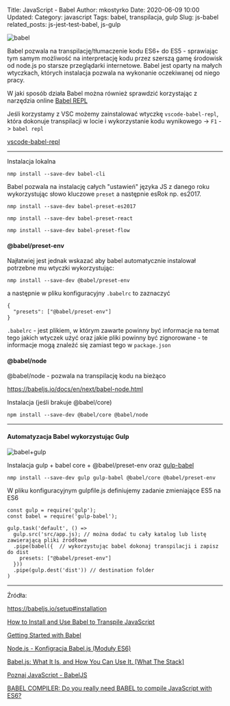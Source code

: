 Title: JavaScript - Babel
Author: mkostyrko
Date: 2020-06-09 10:00
Updated:
Category: javascript
Tags: babel, transpilacja, gulp
Slug: js-babel
related_posts: js-jest-test-babel, js-gulp

![babel](https://www.lambdatest.com/blog/wp-content/uploads/2018/06/babel.png)

Babel pozwala na transpilację/tłumaczenie kodu ES6+ do ES5 - sprawiając tym samym możliwość na interpretację kodu przez szerszą gamę środowisk od node.js po starsze przeglądarki internetowe.
Babel jest oparty na małych wtyczkach, których instalacja pozwala na wykonanie oczekiwanej od niego pracy.

W jaki sposób działa Babel można również sprawdzić korzystając z narzędzia online [Babel REPL](https://babeljs.io/en/repl)

Jeśli korzystamy z VSC możemy zainstalować wtyczkę `vscode-babel-repl`, która dokonuje transpilacji w locie i wykorzystanie kodu wynikowego -> `F1` -> `babel repl`

  [vscode-babel-repl](https://raw.githubusercontent.com/t-sauer/vscode-babel-repl/master/babel.gif)

---

Instalacja lokalna

    nmp install --save-dev babel-cli

Babel pozwala na instalację całych "ustawień" języka JS z danego roku wykorzystując słowo kluczowe `preset` a następnie esRok np. es2017.

    nmp install --save-dev babel-preset-es2017

    nmp install --save-dev babel-preset-react

    nmp install --save-dev babel-preset-flow

#### @babel/preset-env

Najłatwiej jest jednak wskazać aby babel automatycznie instalował potrzebne mu wtyczki wykorzystując:

    nmp install --save-dev @babel/preset-env

a następnie w pliku konfiguracyjny `.babelrc` to zaznaczyć

    {
      "presets": ["@babel/preset-env"]
    }

`.babelrc` - jest plikiem, w którym zawarte powinny być informacje na temat tego jakich wtyczek użyć oraz jakie pliki powinny być zignorowane - te informacje mogą znaleźć się zamiast tego w `package.json`

#### @babel/node

@babel/node - pozwala na transpilację kodu na bieżąco

https://babeljs.io/docs/en/next/babel-node.html

Instalacja (jeśli brakuje @babel/core)

    npm install --save-dev @babel/core @babel/node

---

#### Automatyzacja Babel wykorzystując Gulp

![babel+gulp](https://fernandolujan.ca/sites/default/files/styles/large/public/field/image/gulp-babel.png)

Instalacja gulp + babel core + @babel/preset-env oraz [gulp-babel](https://www.npmjs.com/package/gulp-babel)

    nmp install --save-dev gulp gulp-babel @babel/core @babel/preset-env

W pliku konfiguracyjnym gulpfile.js definiujemy zadanie zmieniające ES5 na ES6

    const gulp = require('gulp');
    const babel = require('gulp-babel');

    gulp.task('default', () =>
      gulp.src('src/app.js); // można dodać tu cały katalog lub listę zawierającą pliki źródłowe
      .pipe(babel({  // wykorzystując babel dokonaj transpilacji i zapisz do dist
        presets: ["@babel/preset-env"]
      }))
      .pipe(gulp.dest('dist')) // destination folder
    )

---

Źródła:

https://babeljs.io/setup#installation

[How to Install and Use Babel to Transpile JavaScript](https://www.youtube.com/watch?v=ju4fnkkc0x0)

[Getting Started with Babel](https://www.youtube.com/watch?v=ahh65GQz74g)

[Node.js - Konfigracja Babel.js (Moduły ES6)](https://www.youtube.com/watch?v=T1ZwhqojI7o&t=179s)

[Babel.js: What It Is, and How You Can Use It. [What The Stack]](https://www.youtube.com/watch?v=C2PDAGCrk_g)

[Poznaj JavaScript - BabelJS](https://www.youtube.com/watch?v=NMlc0_i5z5I)

[BABEL COMPILER: Do you really need BABEL to compile JavaScript with ES6?](https://www.youtube.com/watch?v=MzZilaM16oY)